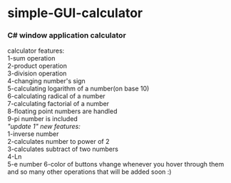 # simple-GUI-calculator  
### C# window application calculator ###  
calculator features:  
1-sum operation  
2-product operation  
3-division operation  
4-changing number's sign  
5-calculating logarithm of a number(on base 10)  
6-calculating radical of a number  
7-calculating factorial of a number  
8-floating point numbers are handled  
9-pi number is included  
_"update 1" new features:_  
1-inverse number  
2-calculates number to power of 2  
3-calculates subtract of two numbers  
4-Ln  
5-e number
6-color of buttons vhange whenever you hover through them  
and so many other operations that will be added soon :)  
